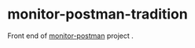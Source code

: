 # monitor-postman-tradition
Front end of [monitor-postman](https://github.com/yuanzj/monitor-postman-tradition)  project .


